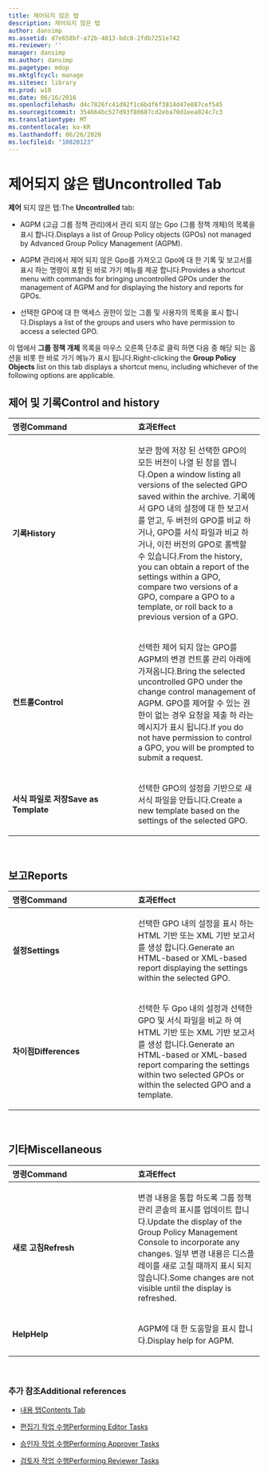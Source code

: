```yaml
---
title: 제어되지 않은 탭
description: 제어되지 않은 탭
author: dansimp
ms.assetid: d7e658bf-a72b-4813-bdc8-2fdb7251e742
ms.reviewer: ''
manager: dansimp
ms.author: dansimp
ms.pagetype: mdop
ms.mktglfcycl: manage
ms.sitesec: library
ms.prod: w10
ms.date: 06/16/2016
ms.openlocfilehash: d4c7826fc41d92f1c6bdf6f3814d47e087cef545
ms.sourcegitcommit: 354664bc527d93f80687cd2eba70d1eea024c7c3
ms.translationtype: MT
ms.contentlocale: ko-KR
ms.lasthandoff: 06/26/2020
ms.locfileid: "10820123"
---
```

# <span data-ttu-id="dac39-103">제어되지 않은 탭</span><span class="sxs-lookup"><span data-stu-id="dac39-103">Uncontrolled Tab</span></span>


<span data-ttu-id="dac39-104">**제어** 되지 않은 탭:</span><span class="sxs-lookup"><span data-stu-id="dac39-104">The **Uncontrolled** tab:</span></span>

-   <span data-ttu-id="dac39-105">AGPM (고급 그룹 정책 관리)에서 관리 되지 않는 Gpo (그룹 정책 개체)의 목록을 표시 합니다.</span><span class="sxs-lookup"><span data-stu-id="dac39-105">Displays a list of Group Policy objects (GPOs) not managed by Advanced Group Policy Management (AGPM).</span></span>

-   <span data-ttu-id="dac39-106">AGPM 관리에서 제어 되지 않은 Gpo를 가져오고 Gpo에 대 한 기록 및 보고서를 표시 하는 명령이 포함 된 바로 가기 메뉴를 제공 합니다.</span><span class="sxs-lookup"><span data-stu-id="dac39-106">Provides a shortcut menu with commands for bringing uncontrolled GPOs under the management of AGPM and for displaying the history and reports for GPOs.</span></span>

-   <span data-ttu-id="dac39-107">선택한 GPO에 대 한 액세스 권한이 있는 그룹 및 사용자의 목록을 표시 합니다.</span><span class="sxs-lookup"><span data-stu-id="dac39-107">Displays a list of the groups and users who have permission to access a selected GPO.</span></span>

<span data-ttu-id="dac39-108">이 탭에서 **그룹 정책 개체** 목록을 마우스 오른쪽 단추로 클릭 하면 다음 중 해당 되는 옵션을 비롯 한 바로 가기 메뉴가 표시 됩니다.</span><span class="sxs-lookup"><span data-stu-id="dac39-108">Right-clicking the **Group Policy Objects** list on this tab displays a shortcut menu, including whichever of the following options are applicable.</span></span>

## <span data-ttu-id="dac39-109">제어 및 기록</span><span class="sxs-lookup"><span data-stu-id="dac39-109">Control and history</span></span>


<table>
<colgroup>
<col width="50%" />
<col width="50%" />
</colgroup>
<thead>
<tr class="header">
<th align="left"><span data-ttu-id="dac39-110">명령</span><span class="sxs-lookup"><span data-stu-id="dac39-110">Command</span></span></th>
<th align="left"><span data-ttu-id="dac39-111">효과</span><span class="sxs-lookup"><span data-stu-id="dac39-111">Effect</span></span></th>
</tr>
</thead>
<tbody>
<tr class="odd">
<td align="left"><p><strong><span data-ttu-id="dac39-112">기록</span><span class="sxs-lookup"><span data-stu-id="dac39-112">History</span></span></strong></p></td>
<td align="left"><p><span data-ttu-id="dac39-113">보관 함에 저장 된 선택한 GPO의 모든 버전이 나열 된 창을 엽니다.</span><span class="sxs-lookup"><span data-stu-id="dac39-113">Open a window listing all versions of the selected GPO saved within the archive.</span></span> <span data-ttu-id="dac39-114">기록에서 GPO 내의 설정에 대 한 보고서를 얻고, 두 버전의 GPO를 비교 하거나, GPO를 서식 파일과 비교 하거나, 이전 버전의 GPO로 롤백할 수 있습니다.</span><span class="sxs-lookup"><span data-stu-id="dac39-114">From the history, you can obtain a report of the settings within a GPO, compare two versions of a GPO, compare a GPO to a template, or roll back to a previous version of a GPO.</span></span></p></td>
</tr>
<tr class="even">
<td align="left"><p><strong><span data-ttu-id="dac39-115">컨트롤</span><span class="sxs-lookup"><span data-stu-id="dac39-115">Control</span></span></strong></p></td>
<td align="left"><p><span data-ttu-id="dac39-116">선택한 제어 되지 않는 GPO를 AGPM의 변경 컨트롤 관리 아래에 가져옵니다.</span><span class="sxs-lookup"><span data-stu-id="dac39-116">Bring the selected uncontrolled GPO under the change control management of AGPM.</span></span> <span data-ttu-id="dac39-117">GPO를 제어할 수 있는 권한이 없는 경우 요청을 제출 하 라는 메시지가 표시 됩니다.</span><span class="sxs-lookup"><span data-stu-id="dac39-117">If you do not have permission to control a GPO, you will be prompted to submit a request.</span></span></p></td>
</tr>
<tr class="odd">
<td align="left"><p><strong><span data-ttu-id="dac39-118">서식 파일로 저장</span><span class="sxs-lookup"><span data-stu-id="dac39-118">Save as Template</span></span></strong></p></td>
<td align="left"><p><span data-ttu-id="dac39-119">선택한 GPO의 설정을 기반으로 새 서식 파일을 만듭니다.</span><span class="sxs-lookup"><span data-stu-id="dac39-119">Create a new template based on the settings of the selected GPO.</span></span></p></td>
</tr>
</tbody>
</table>

 

## <span data-ttu-id="dac39-120">보고</span><span class="sxs-lookup"><span data-stu-id="dac39-120">Reports</span></span>


<table>
<colgroup>
<col width="50%" />
<col width="50%" />
</colgroup>
<thead>
<tr class="header">
<th align="left"><span data-ttu-id="dac39-121">명령</span><span class="sxs-lookup"><span data-stu-id="dac39-121">Command</span></span></th>
<th align="left"><span data-ttu-id="dac39-122">효과</span><span class="sxs-lookup"><span data-stu-id="dac39-122">Effect</span></span></th>
</tr>
</thead>
<tbody>
<tr class="odd">
<td align="left"><p><strong><span data-ttu-id="dac39-123">설정</span><span class="sxs-lookup"><span data-stu-id="dac39-123">Settings</span></span></strong></p></td>
<td align="left"><p><span data-ttu-id="dac39-124">선택한 GPO 내의 설정을 표시 하는 HTML 기반 또는 XML 기반 보고서를 생성 합니다.</span><span class="sxs-lookup"><span data-stu-id="dac39-124">Generate an HTML-based or XML-based report displaying the settings within the selected GPO.</span></span></p></td>
</tr>
<tr class="even">
<td align="left"><p><strong><span data-ttu-id="dac39-125">차이점</span><span class="sxs-lookup"><span data-stu-id="dac39-125">Differences</span></span></strong></p></td>
<td align="left"><p><span data-ttu-id="dac39-126">선택한 두 Gpo 내의 설정과 선택한 GPO 및 서식 파일을 비교 하 여 HTML 기반 또는 XML 기반 보고서를 생성 합니다.</span><span class="sxs-lookup"><span data-stu-id="dac39-126">Generate an HTML-based or XML-based report comparing the settings within two selected GPOs or within the selected GPO and a template.</span></span></p></td>
</tr>
</tbody>
</table>

 

## <span data-ttu-id="dac39-127">기타</span><span class="sxs-lookup"><span data-stu-id="dac39-127">Miscellaneous</span></span>


<table>
<colgroup>
<col width="50%" />
<col width="50%" />
</colgroup>
<thead>
<tr class="header">
<th align="left"><span data-ttu-id="dac39-128">명령</span><span class="sxs-lookup"><span data-stu-id="dac39-128">Command</span></span></th>
<th align="left"><span data-ttu-id="dac39-129">효과</span><span class="sxs-lookup"><span data-stu-id="dac39-129">Effect</span></span></th>
</tr>
</thead>
<tbody>
<tr class="odd">
<td align="left"><p><strong><span data-ttu-id="dac39-130">새로 고침</span><span class="sxs-lookup"><span data-stu-id="dac39-130">Refresh</span></span></strong></p></td>
<td align="left"><p><span data-ttu-id="dac39-131">변경 내용을 통합 하도록 그룹 정책 관리 콘솔의 표시를 업데이트 합니다.</span><span class="sxs-lookup"><span data-stu-id="dac39-131">Update the display of the Group Policy Management Console to incorporate any changes.</span></span> <span data-ttu-id="dac39-132">일부 변경 내용은 디스플레이를 새로 고칠 때까지 표시 되지 않습니다.</span><span class="sxs-lookup"><span data-stu-id="dac39-132">Some changes are not visible until the display is refreshed.</span></span></p></td>
</tr>
<tr class="even">
<td align="left"><p><strong><span data-ttu-id="dac39-133">Help</span><span class="sxs-lookup"><span data-stu-id="dac39-133">Help</span></span></strong></p></td>
<td align="left"><p><span data-ttu-id="dac39-134">AGPM에 대 한 도움말을 표시 합니다.</span><span class="sxs-lookup"><span data-stu-id="dac39-134">Display help for AGPM.</span></span></p></td>
</tr>
</tbody>
</table>

 

### <span data-ttu-id="dac39-135">추가 참조</span><span class="sxs-lookup"><span data-stu-id="dac39-135">Additional references</span></span>

-   [<span data-ttu-id="dac39-136">내용 탭</span><span class="sxs-lookup"><span data-stu-id="dac39-136">Contents Tab</span></span>](contents-tab.md)

-   [<span data-ttu-id="dac39-137">편집기 작업 수행</span><span class="sxs-lookup"><span data-stu-id="dac39-137">Performing Editor Tasks</span></span>](performing-editor-tasks.md)

-   [<span data-ttu-id="dac39-138">승인자 작업 수행</span><span class="sxs-lookup"><span data-stu-id="dac39-138">Performing Approver Tasks</span></span>](performing-approver-tasks.md)

-   [<span data-ttu-id="dac39-139">검토자 작업 수행</span><span class="sxs-lookup"><span data-stu-id="dac39-139">Performing Reviewer Tasks</span></span>](performing-reviewer-tasks.md)

 

 





